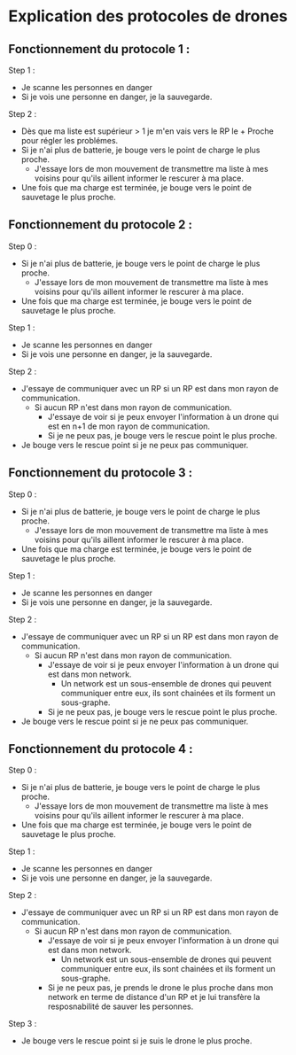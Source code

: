 # Explication des protocoles de drones

## Fonctionnement du protocole 1 :

Step 1 :  
- Je scanne les personnes en danger  
- Si je vois une personne en danger, je la sauvegarde.  

Step 2 :
- Dès que ma liste est supérieur > 1 je m'en vais vers le RP le + Proche pour régler les problémes.  
- Si je n'ai plus de batterie, je bouge vers le point de charge le plus proche.  
    - J'essaye lors de mon mouvement de transmettre ma liste à mes voisins pour qu'ils aillent informer le rescurer à ma place.  
- Une fois que ma charge est terminée, je bouge vers le point de sauvetage le plus proche.  


## Fonctionnement du protocole 2 :

Step 0 :  
- Si je n'ai plus de batterie, je bouge vers le point de charge le plus proche.  
    - J'essaye lors de mon mouvement de transmettre ma liste à mes voisins pour qu'ils aillent informer le rescurer à ma place.  
- Une fois que ma charge est terminée, je bouge vers le point de sauvetage le plus proche.  

Step 1 :  
- Je scanne les personnes en danger  
- Si je vois une personne en danger, je la sauvegarde.  

Step 2 :  
- J'essaye de communiquer avec un RP si un RP est dans mon rayon de communication.  
   - Si aucun RP n'est dans mon rayon de communication.  
		- J'essaye de voir si je peux envoyer l'information à un drone qui est en n+1 de mon rayon de communication.  
		- Si je ne peux pas, je bouge vers le rescue point le plus proche.  
- Je bouge vers le rescue point si je ne peux pas communiquer.  


## Fonctionnement du protocole 3 :  

Step 0 :  
- Si je n'ai plus de batterie, je bouge vers le point de charge le plus proche.  
    - J'essaye lors de mon mouvement de transmettre ma liste à mes voisins pour qu'ils aillent informer le rescurer à ma place.  
- Une fois que ma charge est terminée, je bouge vers le point de sauvetage le plus proche.  

Step 1 :  
- Je scanne les personnes en danger  
- Si je vois une personne en danger, je la sauvegarde.  

Step 2 :  
- J'essaye de communiquer avec un RP si un RP est dans mon rayon de communication.  
   - Si aucun RP n'est dans mon rayon de communication.  
		- J'essaye de voir si je peux envoyer l'information à un drone qui est dans mon network.  
			- Un network est un sous-ensemble de drones qui peuvent communiquer entre eux, ils sont chainées et ils forment un sous-graphe.  
		- Si je ne peux pas, je bouge vers le rescue point le plus proche.  
- Je bouge vers le rescue point si je ne peux pas communiquer.  

## Fonctionnement du protocole 4 :

Step 0 :  
- Si je n'ai plus de batterie, je bouge vers le point de charge le plus proche.  
    - J'essaye lors de mon mouvement de transmettre ma liste à mes voisins pour qu'ils aillent informer le rescurer à ma place.  
- Une fois que ma charge est terminée, je bouge vers le point de sauvetage le plus proche.  

Step 1 :  
- Je scanne les personnes en danger  
- Si je vois une personne en danger, je la sauvegarde.  

Step 2 :  
- J'essaye de communiquer avec un RP si un RP est dans mon rayon de communication.  
   - Si aucun RP n'est dans mon rayon de communication.  
		- J'essaye de voir si je peux envoyer l'information à un drone qui est dans mon network.  
			- Un network est un sous-ensemble de drones qui peuvent communiquer entre eux, ils sont chainées et ils forment un sous-graphe.  
		- Si je ne peux pas, je prends le drone le plus proche dans mon network en terme de distance d'un RP et je lui transfère la resposnabilité de sauver les personnes.  

Step 3 :  
- Je bouge vers le rescue point si je suis le drone le plus proche.  